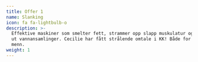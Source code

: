 ```yaml
---
title: Offer 1
name: Slanking
icon: fa fa-lightbulb-o
description: >-
  Effektive maskiner som smelter fett, strammer opp slapp muskulatur og renser
  ut vannansamlinger. Cecilie har fått strålende omtale i KK! Både for damer og
  menn.
weight: 1
---
```









